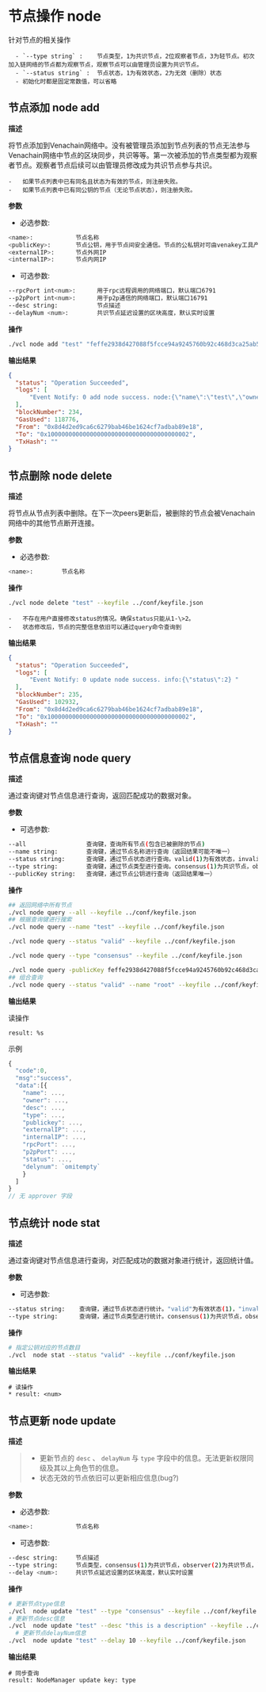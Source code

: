 # 节点操作 node

针对节点的相关操作

```{note}
  - `--type string` :    节点类型，1为共识节点，2位观察者节点，3为轻节点。初次加入链网络的节点都为观察节点，观察节点可以由管理员设置为共识节点。
  - `--status string` :  节点状态，1为有效状态，2为无效（删除）状态
  - 初始化时都是固定常数值，可以省略
```

## 节点添加 node add

**描述**

将节点添加到Venachain网络中。没有被管理员添加到节点列表的节点无法参与Venachain网络中节点的区块同步，共识等等。第一次被添加的节点类型都为观察者节点。观察者节点后续可以由管理员修改成为共识节点参与共识。

```{note}
-   如果节点列表中已有同名且状态为有效的节点，则注册失败。
-   如果节点列表中已有同公钥的节点（无论节点状态），则注册失败。
```

**参数**

-   必选参数:

``` bash
<name>:            节点名称
<publicKey>:       节点公钥，用于节点间安全通信。节点的公私钥对可由venakey工具产生。
<externalIP>:      节点外网IP
<internalIP>:      节点内网IP
```

-   可选参数:

``` bash
--rpcPort int<num>:      用于rpc远程调用的网络端口，默认端口6791
--p2pPort int<num>:      用于p2p通信的网络端口，默认端口16791
--desc string:           节点描述
--delayNum <num>:        共识节点延迟设置的区块高度，默认实时设置
```

**操作**

``` bash
./vcl node add "test" "feffe2938d427088f5fcce94a9245760b92c468d3ca25ab5ef2b1cdccf0ed911963b74ca2dffef20ef135966e34ebcc905d1f12c1df09f05974a617cf8afe8e8" "127.0.0.1" "127.0.0.1" --keyfile ../conf/keyfile.json
```

**输出结果**

``` json
{
  "status": "Operation Succeeded",
  "logs": [
      "Event Notify: 0 add node success. node:{\"name\":\"test\",\"owner\":\"\",\"desc\":\"\",\"type\":0,\"status\":1,\"externalIP\":\"127.0.0.1\",\"internalIP\":\"127.0.0.1\",\"publicKey\":\"feffe2938d427088f5fcce94a9245760b92c468d3ca25ab5ef2b1cdccf0ed911963b74ca2dffef20ef135966e34ebcc905d1f12c1df09f05974a617cf8afe8e8\",\"rpcPort\":6791,\"p2pPort\":16791} "
  ],
  "blockNumber": 234,
  "GasUsed": 118776,
  "From": "0x8d4d2ed9ca6c6279bab46be1624cf7adbab89e18",
  "To": "0x1000000000000000000000000000000000000002",
  "TxHash": ""
}
```

## 节点删除 node delete

**描述**

将节点从节点列表中删除。在下一次peers更新后，被删除的节点会被Venachain网络中的其他节点断开连接。

**参数**

-   必选参数:

``` bash
<name>:        节点名称
```

**操作**

``` bash
./vcl node delete "test" --keyfile ../conf/keyfile.json
```

```{note}
-   不存在用户直接修改status的情况。确保status只能从1-\>2。
-   状态修改后，节点的完整信息依旧可以通过query命令查询到
```

**输出结果**

``` json
{
  "status": "Operation Succeeded",
  "logs": [
      "Event Notify: 0 update node success. info:{\"status\":2} "
  ],
  "blockNumber": 235,
  "GasUsed": 102932,
  "From": "0x8d4d2ed9ca6c6279bab46be1624cf7adbab89e18",
  "To": "0x1000000000000000000000000000000000000002",
  "TxHash": ""
} 
```

## 节点信息查询 node query

**描述**

通过查询键对节点信息进行查询，返回匹配成功的数据对象。

**参数**

-   可选参数:

``` bash
--all                 查询键，查询所有节点(包含已被删除的节点)
--name string:        查询键，通过节点名称进行查询（返回结果可能不唯一）
--status string:      查询键，通过节点状态进行查询。valid(1)为有效状态，invalid(2)为无效（删除）状态
--type string:        查询键，通过节点类型进行查询。consensus(1)为共识节点，observer(2)为共识节点，lightnode(3)为轻节点
--publicKey string:   查询键，通过节点公钥进行查询（返回结果唯一）
```

**操作**

``` bash
## 返回网络中所有节点
./vcl node query --all --keyfile ../conf/keyfile.json
## 根据查询键进行搜索
./vcl node query --name "test" --keyfile ../conf/keyfile.json

./vcl node query --status "valid" --keyfile ../conf/keyfile.json

./vcl node query --type "consensus" --keyfile ../conf/keyfile.json

./vcl node query -publicKey feffe2938d427088f5fcce94a9245760b92c468d3ca25ab5ef2b1cdccf0ed911963b74ca2dffef20ef135966e34ebcc905d1f12c1df09f05974a617cf8afe8e8 --keyfile ../conf/keyfile.json 
## 组合查询
./vcl node query --status "valid" --name "root" --keyfile ../conf/keyfile.json
```

**输出结果**

读操作

``` console
result: %s
```

示例

``` js
{
  "code":0,
  "msg":"success",
  "data":[{
    "name": ...,
    "owner": ...,
    "desc": ...,
    "type": ...,
    "publickey": ...,
    "externalIP": ...,
    "internalIP": ...,
    "rpcPort": ...,
    "p2pPort": ...,
    "status": ...,
    "delynum": `omitempty`
    }
  ]
}
// 无 approver 字段
```

## 节点统计 node stat

**描述**

通过查询键对节点信息进行查询，对匹配成功的数据对象进行统计，返回统计值。

**参数**

-   可选参数:

``` bash
--status string:    查询键，通过节点状态进行统计。"valid"为有效状态(1)，"invalid"为无效（删除）状态(2)
--type string:      查询键，通过节点类型进行统计。consensus(1)为共识节点，observer(2)为共识节点，lightnode(3)为轻节点
```

**操作**

``` bash
# 指定公钥对应的节点数目
./vcl  node stat --status "valid" --keyfile ../conf/keyfile.json
```

**输出结果**

``` console
# 读操作
* result: <num>
```

## 节点更新 node update

**描述**

> -   更新节点的 `desc` 、 `delayNum` 与 `type`
>     字段中的信息。无法更新权限同级及其以上角色节的信息。
> -   状态无效的节点依旧可以更新相应信息(bug?)

**参数**

-   必选参数:

``` bash
<name>:            节点名称
```

-   可选参数:

``` bash
--desc string:     节点描述
--type string:     节点类型，consensus(1)为共识节点，observer(2)为共识节点，lightnode(3)为轻节点
--delay <num>:     共识节点延迟设置的区块高度，默认实时设置
```

**操作**

``` bash
# 更新节点type信息
./vcl  node update "test" --type "consensus" --keyfile ../conf/keyfile.json
# 更新节点desc信息
./vcl  node update "test" --desc "this is a description" --keyfile ../conf/keyfile.json
  # 更新节点delayNum信息
./vcl  node update "test" --delay 10 --keyfile ../conf/keyfile.json
```

**输出结果**

``` console
# 同步查询
result: NodeManager update key: type
```
